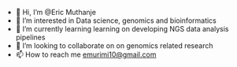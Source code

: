 - 👋 Hi, I’m @Eric Muthanje
- 👀 I’m interested in Data science, genomics and bioinformatics
- 🌱 I’m currently learning learning on developing NGS data analysis pipelines
- 💞️ I’m looking to collaborate on on genomics related research
- 📫 How to reach me emurimi10@gmail.com

<!---
EMurimi10/EMurimi10 is a ✨ special ✨ repository because its `README.md` (this file) appears on your GitHub profile.
You can click the Preview link to take a look at your changes.
--->
